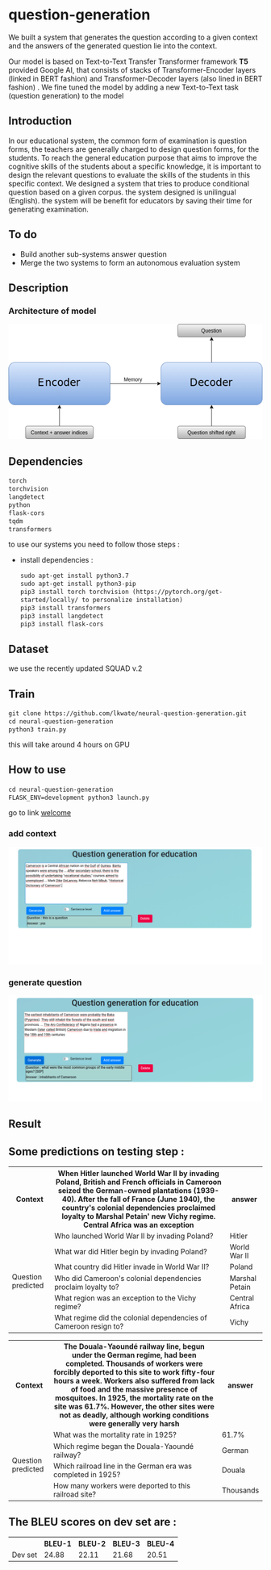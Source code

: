 # question-generation
We built a system that generates the question according to a given context and the answers of the generated question lie into the context.

Our model is based on Text-to-Text Transfer Transformer framework **T5** provided Google AI, that consists of stacks of Transformer-Encoder layers (linked in BERT fashion) and Transformer-Decoder layers (also lined in BERT fashion) . We fine tuned the model by adding a new Text-to-Text task (question generation) to the model


## Introduction 
In our educational system, the common form of examination is question forms, the teachers are generally charged to design question forms, for the students. To reach the general education purpose that aims to improve the cognitive skills of the students about a specific knowledge, it is important to design the relevant questions to evaluate the skills of the students in this specific context. We designed a system that tries to produce conditional question based on a given corpus. the system designed is unilingual (English). the system will be benefit for educators by saving their time for generating examination.  

## To do
* Build another sub-systems answer question
* Merge the two systems to form an autonomous evaluation system 

## Description
### Architecture of model
![alt text](https://github.com/lkwate/neural-question-generation/blob/master/images/architecture-nn.png)

## Dependencies

```
torch
torchvision
langdetect
python
flask-cors
tqdm
transformers
```
to use our systems you need to follow those steps : 

* install dependencies : 

	```
	sudo apt-get install python3.7
	sudo apt-get install python3-pip
	pip3 install torch torchvision (https://pytorch.org/get-started/locally/ to personalize installation)
	pip3 install transformers
	pip3 install langdetect
	pip3 install flask-cors
	```
## Dataset
we use the recently updated SQUAD v.2

## Train
```
git clone https://github.com/lkwate/neural-question-generation.git
cd neural-question-generation
python3 train.py
```

this will take around 4 hours on GPU

## How to use 
```
cd neural-question-generation
FLASK_ENV=development python3 launch.py
```
go to link [welcome](http://127.0.0.1:5000)

### add context
![alt text](https://github.com/lkwate/neural-question-generation/blob/master/images/add_context.png)
### generate question 
![alt text](https://github.com/lkwate/neural-question-generation/blob/master/images/generate_question.png)

## Result

<h2>Some predictions on testing step :</h2>
<table>
  <tr>
    <th>Context</th>
    <th> When Hitler launched World War II by invading Poland, British and French officials in Cameroon seized the German-owned plantations (1939-40). After the fall of France (June 1940), the country's colonial dependencies proclaimed loyalty to Marshal Petain' new Vichy regime. Central Africa was an exception</th>
    <th>answer</th>
  </tr>
  <tr>
    <td rowspan="6">Question predicted</td>
    <td>Who launched World War II by invading Poland?</td>
    <td>Hitler</td>
  </tr>
  <tr>
    <td>What war did Hitler begin by invading Poland?</td>
    <td>World War II</td>
  </tr>
  <tr>
    <td>What country did Hitler invade in World War II?</td>
    <td>Poland</td>
  </tr>
  <tr>
    <td>Who did Cameroon's colonial dependencies proclaim loyalty to?</td>
    <td>Marshal Petain</td>
  </tr>
  <tr>
    <td>What region was an exception to the Vichy regime?</td>
    <td>Central Africa</td>
  </tr>
  <tr>
    <td>What regime did the colonial dependencies of Cameroon resign to?</td>
    <td>Vichy</td>
  </tr>
</table>


<table>
  <tr>
    <th>Context</th>
    <th>The Douala-Yaoundé railway line, begun under the German regime, had been completed. Thousands of workers were forcibly deported to this site to work fifty-four hours a week. Workers also suffered from lack of food and the massive presence of mosquitoes. In 1925, the mortality rate on the site was 61.7%. However, the other sites were not as deadly, although working conditions were generally very harsh</th>
    <th>answer</th>
  </tr>
  <tr>
    <td rowspan="4">Question predicted</td>
    <td>What was the mortality rate in 1925?</td>
    <td>61.7%</td>
  </tr>
  <tr>
    <td>Which regime began the Douala-Yaoundé railway?</td>
    <td>German</td>
  </tr>
  <tr>
    <td>Which railroad line in the German era was completed in 1925?</td>
    <td>Douala</td>
  </tr>
  <tr>
    <td>How many workers were deported to this railroad site?</td>
    <td>Thousands</td>
  </tr>
</table>



<h2>The BLEU scores on dev set are :</h2>
<table>
  <tr>
    <th></th>
    <th>BLEU-1</th>
    <th>BLEU-2</th>
    <th>BLEU-3</th>
    <th>BLEU-4</th>  
  </tr>
  <tr>
    <td>Dev set</td>
    <td>24.88</td>
    <td>22.11</td>
    <td>21.68</td>
    <td>20.51</td>
  </tr>
</table>


